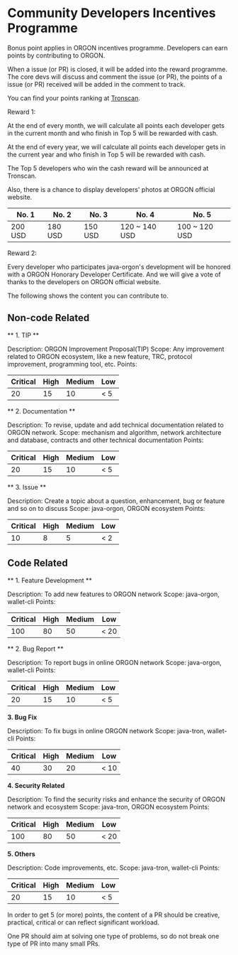 # Community Developers Incentives Programme

Bonus point applies in ORGON incentives programme. Developers can earn points by contributing to ORGON.

When a issue (or PR) is closed, it will be added into the reward programme. The core devs will discuss and comment the issue (or PR), the points of a issue (or PR) received will be added in the comment to track.

You can find your points ranking at [Tronscan](https://tronscan.org/#/developersreward).

Reward 1:

At the end of every month, we will calculate all points each developer gets in the current month and who finish in Top 5 will be rewarded with cash.

At the end of every year, we will calculate all points each developer gets in the current year and who finish in Top 5 will be rewarded with cash.

The Top 5 developers who win the cash reward will be announced at Tronscan.

Also, there is a chance to display developers' photos at ORGON official website.

| No. 1   |  No. 2    |   No. 3  |   No. 4   |   No. 5   |
|---------|-----------|----------|-----------|-----------|
| 200 USD |  180 USD  | 150 USD  |  120 ~ 140 USD  |  100 ~ 120 USD  |

Reward 2:

Every developer who participates java-orgon's development will be honored with a ORGON Honorary Developer Certificate. And we will give a vote of thanks to the developers on ORGON official website.


The following shows the content you can contribute to.

## Non-code Related

** 1. TIP **

Description: ORGON Improvement Proposal(TIP)
Scope: Any improvement related to ORGON ecosystem, like a new feature, TRC, protocol improvement, programming tool, etc.
Points:

| Critical  |   High    |  Medium  |     Low   |
|-----------|-----------|----------|-----------|
|    20     |    15     |    10    |      < 5  |

** 2. Documentation  **

Description: To revise, update and add technical documentation related to ORGON network.
Scope: mechanism and algorithm, network architecture and database, contracts and other technical documentation
Points:

| Critical  |   High    |  Medium  |     Low   |
|-----------|-----------|----------|-----------|
|    20     |    15     |    10    |      < 5  |

** 3. Issue **

Description: Create a topic about a question, enhancement, bug or feature and so on to discuss
Scope: java-orgon, ORGON ecosystem
Points:

| Critical  |   High    |  Medium  |     Low   |
|-----------|-----------|----------|-----------|
|    10     |    8      |    5     |      < 2  |

## Code Related

** 1. Feature Development **

Description: To add new features to ORGON network
Scope: java-orgon, wallet-cli
Points:

| Critical  |   High    |  Medium  |     Low   |
|-----------|-----------|----------|-----------|
|    100    |    80     |    50    |     < 20  |

** 2. Bug Report **

Description: To report bugs in online ORGON network
Scope: java-orgon, wallet-cli
Points:

| Critical  |   High    |  Medium  |     Low   |
|-----------|-----------|----------|-----------|
|    20     |    15     |    10    |     < 5   |

**3. Bug Fix**

Description: To fix bugs in online ORGON network
Scope: java-tron, wallet-cli
Points:

| Critical  |   High    |  Medium  |     Low   |
|-----------|-----------|----------|-----------|
|    40     |    30     |    20    |     < 10  |

**4. Security Related**

Description: To find the security risks and enhance the security of ORGON network and ecosystem
Scope: java-tron, ORGON ecosystem
Points:

| Critical  |   High    |  Medium  |     Low   |
|-----------|-----------|----------|-----------|
|    100    |    80     |    50    |     < 20  |

**5. Others**

Description: Code improvements, etc.
Scope: java-tron, wallet-cli
Points:

| Critical  |   High    |  Medium  |     Low   |
|-----------|-----------|----------|-----------|
|    20     |    15     |   10     |     < 5   |

In order to get 5 (or more) points, the content of a PR should be creative, practical, critical or can reflect significant workload.

One PR should aim at solving one type of problems, so do not break one type of PR into many small PRs.
